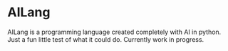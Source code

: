 # AILang
AILang is a programming language created completely with AI in python. Just a fun little test of what it could do. Currently work in progress.

